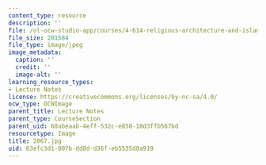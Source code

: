 ```yaml
---
content_type: resource
description: ''
file: /ol-ocw-studio-app/courses/4-614-religious-architecture-and-islamic-cultures-fall-2002/63efc3d1007bdd8dd36feb5535d0a919_2067.jpg
file_size: 201584
file_type: image/jpeg
image_metadata:
  caption: ''
  credit: ''
  image-alt: ''
learning_resource_types:
- Lecture Notes
license: https://creativecommons.org/licenses/by-nc-sa/4.0/
ocw_type: OCWImage
parent_title: Lecture Notes
parent_type: CourseSection
parent_uid: 68abeaab-4eff-532c-e858-18d3ffb567bd
resourcetype: Image
title: 2067.jpg
uid: 63efc3d1-007b-dd8d-d36f-eb5535d0a919
---
```

